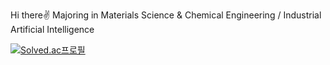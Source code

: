 Hi there✌️
Majoring in Materials Science & Chemical Engineering / Industrial Artificial Intelligence

[![Solved.ac프로필](http://mazassumnida.wtf/api/mini/generate_badge?boj=shownu_husband)](https://solved.ac/shownu_husband)
